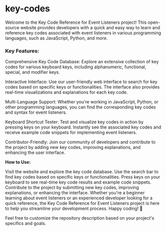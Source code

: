# key-codes
Welcome to the Key Code Reference for Event Listeners project! This open-source website provides developers with a quick and easy way to learn and reference key codes associated with event listeners in various programming languages, such as JavaScript, Python, and more.

### Key Features:
Comprehensive Key Code Database: Explore an extensive collection of key codes for various keyboard keys, including alphanumeric, functional, special, and modifier keys.

Interactive Interface: Use our user-friendly web interface to search for key codes based on specific keys or functionalities. The interface also provides real-time visualizations and explanations for each key code.

Multi-Language Support: Whether you're working in JavaScript, Python, or other programming languages, you can find the corresponding key codes and syntax for event listeners.

Keyboard Shortcut Tester: Test and visualize key codes in action by pressing keys on your keyboard. Instantly see the associated key codes and receive example code snippets for implementing event listeners.

Contributor-Friendly: Join our community of developers and contribute to the project by adding new key codes, improving explanations, and enhancing the user interface.

**How to Use:**

Visit the website and explore the key code database.
Use the search bar to find key codes based on specific keys or functionalities.
Press keys on your keyboard to see real-time key code results and example code snippets.
Contribute to the project by submitting new key codes, improving explanations, or enhancing the interface.
Whether you're a beginner learning about event listeners or an experienced developer looking for a quick reference, the Key Code Reference for Event Listeners project is here to help you streamline your development process. Happy coding! 🚀


Feel free to customize the repository description based on your project's specifics and goals.




